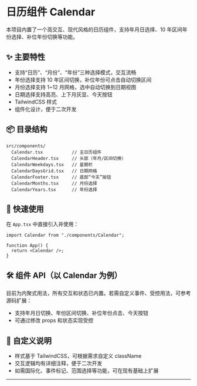 # 日历组件 Calendar

本项目内置了一个高交互、现代风格的日历组件，支持年月日选择、10 年区间年份选择、补位年份切换等功能。

## ✨ 主要特性

- 支持“日历”、“月份”、“年份”三种选择模式，交互流畅
- 年份选择支持 10 年区间切换，补位年份可点击自动切换区间
- 月份选择支持 1~12 月网格，选中自动切换到日期视图
- 日期选择支持高亮、上下月灰显、今天按钮
- TailwindCSS 样式
- 组件化设计，便于二次开发

## 📦 目录结构

```
src/components/
  Calendar.tsx           // 主日历组件
  CalendarHeader.tsx     // 头部（年月/区间切换）
  CalendarWeekdays.tsx   // 星期栏
  CalendarDaysGrid.tsx   // 日期网格
  CalendarFooter.tsx     // 底部“今天”按钮
  CalendarMonths.tsx     // 月份选择
  CalendarYears.tsx      // 年份选择
```

## 🚀 快速使用

在 `App.tsx` 中直接引入并使用：

```tsx
import Calendar from "./components/Calendar";

function App() {
  return <Calendar />;
}
```

## 🛠️ 组件 API（以 Calendar 为例）

目前为内聚式用法，所有交互和状态已内置。若需自定义事件、受控用法，可参考源码扩展：

- 支持年月日切换、年份区间切换、补位年份点击、今天按钮
- 可通过修改 props 和状态实现受控

## 🎨 自定义说明

- 样式基于 TailwindCSS，可根据需求自定义 className
- 交互逻辑均有详细注释，便于二次开发
- 如需国际化、事件标记、范围选择等功能，可在现有基础上扩展

---
